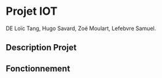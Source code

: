 Projet IOT
==

DE Loïc Tang, Hugo Savard, Zoé Moulart, Lefebvre Samuel. 


Description Projet
--


Fonctionnement
--

